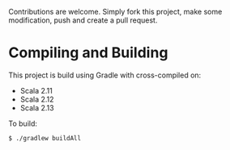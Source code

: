 Contributions are welcome. Simply fork this project, make some modification, push and create a pull request.

# Compiling and Building
This project is build using Gradle with cross-compiled on:
* Scala 2.11
* Scala 2.12
* Scala 2.13

To build:

`$ ./gradlew buildAll`
